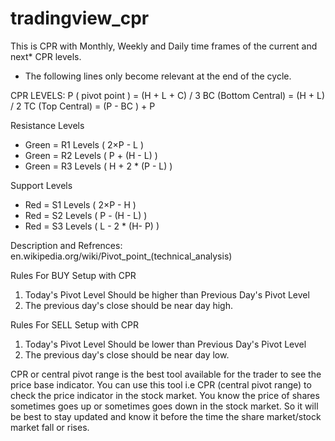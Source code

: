 # tradingview_cpr

This is CPR with Monthly, Weekly and Daily time frames of the current and next* CPR levels.
* The following lines only become relevant at the end of the cycle.

CPR LEVELS:
P ( pivot point ) = (H + L + C) / 3
BC (Bottom Central) = (H + L) / 2
TC (Top Central) = (P - BC ) + P

Resistance Levels
- Green = R1 Levels ( 2×P - L )
- Green = R2 Levels ( P + (H - L) )
- Green = R3 Levels ( H + 2 * (P - L) )

Support Levels
- Red = S1 Levels ( 2×P - H )
- Red = S2 Levels ( P - (H - L) )
- Red = S3 Levels ( L - 2 * (H- P) )

Description and Refrences:
en.wikipedia.org/wiki/Pivot_point_(technical_analysis)

Rules For BUY Setup with CPR
1) Today's Pivot Level Should be higher than Previous Day's Pivot Level
2) The previous day's close should be near day high.

Rules For SELL Setup with CPR
1) Today's Pivot Level Should be lower than Previous Day's Pivot Level
2) The previous day's close should be near day low.

CPR or central pivot range is the best tool available for the trader to see the price base indicator. You can use this tool i.e CPR (central pivot range) to check the price indicator in the stock market. You know the price of shares sometimes goes up or sometimes goes down in the stock market. So it will be best to stay updated and know it before the time the share market/stock market fall or rises.
